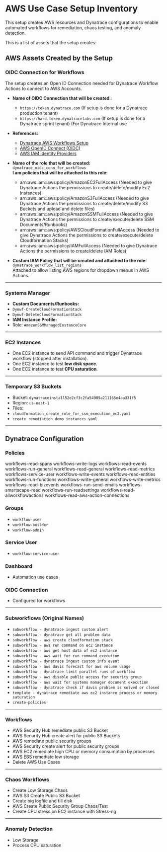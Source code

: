 # AWS Use Case Setup Inventory

This setup creates AWS resources and Dynatrace configurations to enable automated workflows for remediation,
chaos testing, and anomaly detection.

This is a list of assets that the setup creates:

## AWS Assets Created by the Setup

### OIDC Connection for Workflows
The setup creates an Open ID Connection needed for Dynatrace Workflow Actions to connect to AWS Accounts.

- **Name of OIDC Connection that will be created :**  
  - `https://token.dynatrace.com`  (If setup is done for a Dynatrace production tenant)
  - `https://hard.token.dynatracelabs.com` (If setup is done for a Dynatrace sprint tenant) (For Dynatrace Internal use
    
- **References:**  
  - [Dynatrace AWS Workflows Setup](https://docs.dynatrace.com/docs/analyze-explore-automate/workflows)
  - [AWS OpenID Connect (OIDC)](https://docs.aws.amazon.com/IAM/latest/UserGuide/id_roles_providers_create_oidc.html)
  - [AWS IAM Identity Providers](https://us-east-1.console.aws.amazon1#/identity_providers)
    
- **Name of the role that will be created:** `dynatrace_oidc_conn_for_workflows`  
  **I am policies that will be attached to this role:**  
    - arn:aws:iam::aws:policy/AmazonEC2FullAccess (Needed to give Dynatrace Actions the permissions to create/delete/modify Ec2 Instances)
    - arn:aws:iam::aws:policy/AmazonS3FullAccess (Needed to give Dynatrace Actions the permissions to create/delete/modify S3 Buckets and upload and delete files)
    - arn:aws:iam::aws:policy/AmazonSSMFullAccess (Needed to give Dynatrace Actions the permissions to create/execute/delete SSM Documents/Runbooks)
    - arn:aws:iam::aws:policy/AWSCloudFormationFullAccess (Needed to give Dynatrace Actions the permissions to create/execute/delete Cloudformation Stacks)
    - arn:aws:iam::aws:policy/IAMFullAccess (Needed to give Dynatrace Actions the permissions to create/delete IAM Roles)

- **Custom IAM Policy that will be created and attached to the role:** `dynatrace_workflow_list_regions`  
Attached to allow listing AWS regions for dropdown menus in AWS Actions.

---

### Systems Manager
- **Custom Documents/Runbooks:**  
- `Dynwf-CreateCloudFormationStack`  
- `Dynwf-DeleteCloudFormationStack`
- **IAM Instance Profile:**  
- Role: `AmazonSSMManagedInstanceCore`

---

### EC2 Instances
- One EC2 instance to send API command and trigger Dynatrace workflow (stopped after installation).  
- One EC2 instance to test **low disk space**.  
- One EC2 instance to test **CPU saturation**.

---

### Temporary S3 Buckets
- Bucket: `dynatraceinstall52e2cf3c2fa54905a211165e4aa331f5`  
- Region: `us-east-1`  
- Files:  
- `cloudformation_create_role_for_ssm_execution_ec2.yaml`  
- `create_remediation_demo_instances.yaml`

---

## Dynatrace Configuration

### Policies
 
workflows-read-spans
workflows-write-logs
workflows-read-events
workflows-run-general
workflows-read-general
workflows-read-metrics
workflows-service-user
workflows-write-events
workflows-read-entities
workflows-run-functions
workflows-write-general
workflows-write-metrics
workflows-read-bizevents
workflows-run-send-emails
workflows-smartscape-read
workflows-run-readsettings
workflows-read-allworkflowactions
workflows-read-aws-action-connections


### Groups
- `workflow-user`
- `workflow-builder`
- `workflow-admin`

### Service User
- `workflow-service-user`

### Dashboard
- Automation use cases

### OIDC Connection
- Configured for workflows

---

### Subworkflows (Original Names)
- `subworkflow - dynatrace ingest custom alert`
- `subworkflow - dynatrace get all problem data`
- `subworkflow - aws create cloudformation stack`
- `subworkflow - aws run command on ec2 instance`
- `subworkflow - aws get host data of ec2 instance`
- `subworkflow - aws wait for run command execution`
- `subworkflow - dynatrace ingest custom info event`
- `subworkflow - aws davis forecast for aws volume usage`
- `subworkflow - dynatrace limit parallel runs of workflow`
- `subworkflow - aws disable public access for security group`
- `subworkflow - aws wait for systems manager document execution`
- `subworkflow - dynatrace check if davis problem is solved or closed`
- `template - dynatrace remediate aws ec2 instance process or memory saturation`
- `create-policies`

---

### Workflows
- AWS Security Hub remediate public S3 Bucket  
- AWS Security Hub create alert for public S3 Buckets  
- AWS remediate public security groups  
- AWS Security create alert for public security groups  
- AWS EC2 remediate high CPU or memory consumption by processes  
- AWS EBS remediate low storage  
- Delete AWS Use Cases  

---

### Chaos Workflows
- Create Low Storage Chaos  
- AWS S3 Create Public S3 Bucket  
- Create big logfile and fill disk  
- AWS Create Public Security Group Chaos/Test  
- Create CPU stress on EC2 instance with Stress-ng  

---

### Anomaly Detection
- Low Storage  
- Process CPU saturation  

